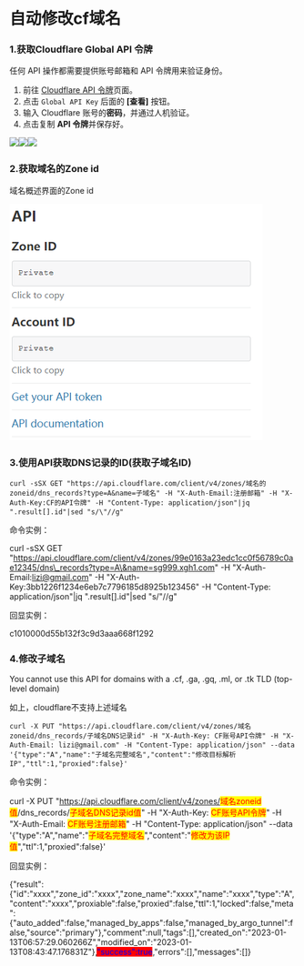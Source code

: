 # 自动修改cf域名



### 1.获取Cloudflare Global API 令牌

任何 API 操作都需要提供账号邮箱和 API 令牌用来验证身份。

1. 前往 [Cloudflare API 令牌](https://dash.cloudflare.com/profile/api-tokens)页面。
2. 点击 `Global API Key` 后面的 **\[查看]** 按钮。
3. 输入 Cloudflare 账号的**密码**，并通过人机验证。
4. 点击复制 **API 令牌**并保存好。

[![](https://user-images.githubusercontent.com/54703944/105816499-57cff100-5fef-11eb-9059-c22d91782d4e.png)](https://user-images.githubusercontent.com/54703944/105816499-57cff100-5fef-11eb-9059-c22d91782d4e.png)[![](https://user-images.githubusercontent.com/54703944/105816487-56062d80-5fef-11eb-969d-4de8b3f49491.png)](https://user-images.githubusercontent.com/54703944/105816487-56062d80-5fef-11eb-969d-4de8b3f49491.png)[![](https://user-images.githubusercontent.com/54703944/105816494-57375a80-5fef-11eb-8148-8c1fcb7d8865.png)](https://user-images.githubusercontent.com/54703944/105816494-57375a80-5fef-11eb-8148-8c1fcb7d8865.png)

### 2.获取域名的Zone id

域名概述界面的Zone id

![](../.gitbook/assets/image.png)

### 3.使用API获取DNS记录的ID(获取子域名ID) <a href="#shi-yong-api-huo-qu-dns-ji-lu-de-id" id="shi-yong-api-huo-qu-dns-ji-lu-de-id"></a>

```
curl -sSX GET "https://api.cloudflare.com/client/v4/zones/域名的zoneid/dns_records?type=A&name=子域名" -H "X-Auth-Email:注册邮箱" -H "X-Auth-Key:CF的API令牌" -H "Content-Type: application/json"|jq ".result[].id"|sed "s/\"//g"
```

命令实例：

curl -sSX GET "https://api.cloudflare.com/client/v4/zones/99e0163a23edc1cc0f56789c0ae12345/dns\_records?type=A\&name=sg999.xgh1.com" -H "X-Auth-Email:lizi@gmail.com" -H "X-Auth-Key:3bb1226f1234e6eb7c7796185d8925b123456" -H "Content-Type: application/json"|jq ".result\[].id"|sed "s/"//g"

回显实例：

c1010000d55b132f3c9d3aaa668f1292

### 4.修改子域名

You cannot use this API for domains with a .cf, .ga, .gq, .ml, or .tk TLD (top-level domain)

如上，cloudflare不支持上述域名

```
curl -X PUT "https://api.cloudflare.com/client/v4/zones/域名zoneid/dns_records/子域名DNS记录id" -H "X-Auth-Key: CF账号API令牌" -H "X-Auth-Email: lizi@gmail.com" -H "Content-Type: application/json" --data '{"type":"A","name":"子域名完整域名","content":"修改目标解析IP","ttl":1,"proxied":false}'
```

命令实例：

curl -X PUT "https://api.cloudflare.com/client/v4/zones/<mark style="color:red;">域名zoneid值</mark>/dns\_records/<mark style="color:red;">子域名DNS记录id值</mark>" -H "X-Auth-Key: <mark style="color:red;">CF账号API令牌</mark>" -H "X-Auth-Email: <mark style="color:red;">CF账号注册邮箱</mark>" -H "Content-Type: application/json" --data '{"type":"A","name":"<mark style="color:red;">子域名完整域名</mark>","content":"<mark style="color:red;">修改为该IP值</mark>","ttl":1,"proxied":false}'

回显实例：

{"result":{"id":"xxxx","zone\_id":"xxxx","zone\_name":"xxxx","name":"xxxx","type":"A","content":"xxxx","proxiable":false,"proxied":false,"ttl":1,"locked":false,"meta":{"auto\_added":false,"managed\_by\_apps":false,"managed\_by\_argo\_tunnel":false,"source":"primary"},"comment":null,"tags":\[],"created\_on":"2023-01-13T06:57:29.060266Z","modified\_on":"2023-01-13T08:43:47.176831Z"},<mark style="color:blue;background-color:red;">"success":true</mark>,"errors":\[],"messages":\[]}

